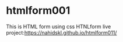 # htmlform001
This is HTML form using css
HTNLform live project:https://nahidskl.github.io/htmlform011/
